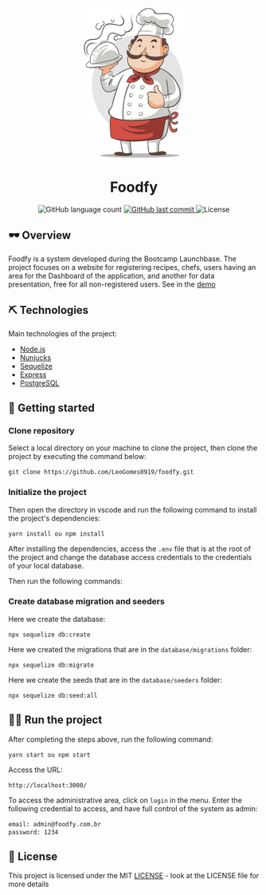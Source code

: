 <p align="center">
  <img src="public/assets/images/chef.png" width="200" height="300" alt="Foodfy"/>
</p>

<h1 align="center">
  Foodfy
</h1>

<p align="center">
   <img alt="GitHub language count" src="https://img.shields.io/github/languages/count/LeoGomes0919/Foodfy">
  
  <a href="https://github.com/LeoGomes0919/Foodfy/commits/master">
    <img alt="GitHub last commit" src="https://img.shields.io/github/last-commit/LeoGomes0919/Foodfy">
  </a>
  
  <img alt="License" src="https://img.shields.io/badge/license-MIT-brightgreen">
</p>

## 🕶 Overview

Foodfy is a system developed during the Bootcamp Launchbase. The project focuses on a website for registering recipes, chefs, users having an area for the Dashboard of the application, and another for data presentation, free for all non-registered users.
See in the [demo](https://foodfy-app.herokuapp.com/)

## ⛏️ Technologies

Main technologies of the project:

- [Node.js](https://nodejs.org/en/)
- [Nunjucks](https://mozilla.github.io/nunjucks)
- [Sequelize](https://sequelize.org/)
- [Express](https://expressjs.com/pt-br/)
- [PostgreSQL](https://www.postgresql.org/)

## 🚀 Getting started

### Clone repository

Select a local directory on your machine to clone the project, then clone the project by executing the command below:
```
git clone https://github.com/LeoGomes0919/foodfy.git
```

### Initialize the project

Then open the directory in vscode and run the following command to install the project's dependencies:
```
yarn install ou npm install
```
After installing the dependencies, access the ```.env``` file that is at the root of the project and change the database access credentials to the credentials of your local database.

Then run the following commands:

### Create database migration and seeders

Here we create the database:
```
npx sequelize db:create
```
Here we created the migrations that are in the ```database/migrations``` folder:
```
npx sequelize db:migrate
```
Here we create the seeds that are in the ```database/seeders``` folder:
```
npx sequelize db:seed:all
```

## 👨‍💻 Run the project

After completing the steps above, run the following command:
```
yarn start ou npm start
```
Access the URL:
```
http://localhost:3000/
```

To access the administrative area, click on ```login``` in the menu.
Enter the following credential to access, and have full control of the system as admin:
```
email: admin@foodfy.com.br
password: 1234
```

## 📝 License
This project is licensed under the MIT [LICENSE](LICENSE) - look at the LICENSE file for more details

